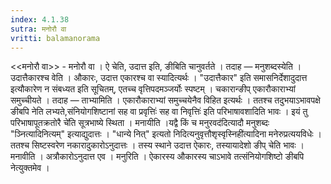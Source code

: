 ```yaml
---
index: 4.1.38
sutra: मनोरौ वा
vritti: balamanorama
---
```


<<मनोरौ वा>> - मनोरौ वा । ऐ चेति, उदात्त इति, ङीबिति चानुवर्तते । तदाह — मनुशब्दस्येति । उदात्तैकारश्च वेति । औकारः, उदात्त एकारश्च वा स्यादित्यर्थः । "उदात्तैकार" इति समासनिर्देशादुदात्त इत्यौकारेण न संबध्यत इति सूचितम्, एतच्च वृत्तिपदमञ्जर्योः स्पष्टम् । चकारान्ङीप् एकारौकाराभ्यां समुच्चीयते । तदाह — ताभ्यामिति । एकारौकाराभ्यां समुच्चयेनैव विहित इत्यर्थः । ततश्च तदुभयाऽभावपक्षे ङीबपि नेति लभ्यते,संनियोगशिष्टानां सह वा प्रवृत्तिः॑ सह वा निवृत्तिः॑ इति परिभाषावशादिति भावः । इयं तु परिभाषापूतक्रतोरै चे॑ति सूत्रभाष्ये स्थिता । मनायीति ।यद्वै किं च मनुरवद॑दित्यादौ मनुशब्दः "ञ्नित्यादिनित्यम्" इत्याद्युदात्तः । "धान्ये नित्" इत्यतो निदित्यनुवृत्तौशृस्वृस्निही॑त्यादिना मनेरुप्रत्ययविधेः । ततश्च सिष्टस्वरेण नकारादुकारोऽनुदात्तः । तस्य स्थाने उदात्त ऐकारः, तस्यायादेशो ङीप् चेति भावः । मनावीति । अत्रौकारोऽनुदात्त एव । मनुरिति । ऐकारस्य औकारस्य चाऽभावे तत्संनियोगशिष्टो ङीबपि नेत्युक्तमेव ।